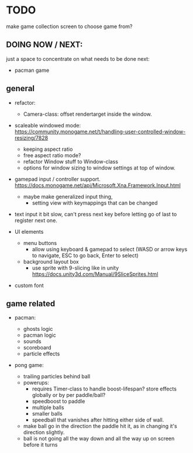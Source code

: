 # TODO

make game collection screen to choose game from?

## DOING NOW / NEXT:
just a space to concentrate on what needs to be done next:

- pacman game

## general

- refactor:
  - Camera-class: offset rendertarget inside the window.

- scaleable windowed mode: https://community.monogame.net/t/handling-user-controlled-window-resizing/7828
  - keeping aspect ratio
  - free aspect ratio mode?
  - refactor Window stuff to Window-class
  - options for window sizing to window settings at top of window.

- gamepad input / controller support. https://docs.monogame.net/api/Microsoft.Xna.Framework.Input.html
  - maybe make generalized input thing,
    - setting view with keymappings that can be changed

- text input it bit slow, can't press next key before letting go of last to register next one.

- UI elements
  - menu buttons
    - allow using keyboard & gamepad to select (WASD or arrow keys to navigate, ESC to go back, Enter to select)
  - background layout box
    - use sprite with 9-slicing like in unity https://docs.unity3d.com/Manual/9SliceSprites.html

- custom font

## game related
- pacman:
  - ghosts logic
  - pacman logic
  - sounds
  - scoreboard
  - particle effects

- pong game:
  - trailing particles behind ball
  - powerups:
    - requires Timer-class to handle boost-lifespan? store effects globally or by per paddle/ball?
    - speedboost to paddle
    - multiple balls
    - smaller balls
    - speedball that vanishes after hitting either side of wall.
  - make ball go in the direction the paddle hit it, as in changing it's direction slightly.
  - ball is not going all the way down and all the way up on screen before it turns
